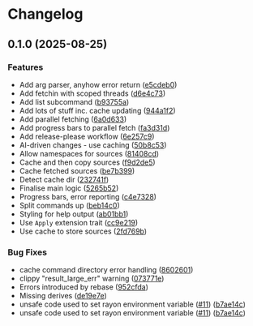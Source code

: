 # Changelog

## 0.1.0 (2025-08-25)


### Features

* Add arg parser, anyhow error return ([e5cdeb0](https://github.com/adamtuft/cargo-fetch-source/commit/e5cdeb02e390aaf49e23f38c904b395e2ef08001))
* Add fetchin with scoped threads ([d6e4c73](https://github.com/adamtuft/cargo-fetch-source/commit/d6e4c737bfe0e987c7b1eb122251b676a7a62090))
* Add list subcommand ([b93755a](https://github.com/adamtuft/cargo-fetch-source/commit/b93755a3ff9aa45ae7ac4374b54838fec699d679))
* Add lots of stuff inc. cache updating ([944a1f2](https://github.com/adamtuft/cargo-fetch-source/commit/944a1f21783535ab2c40e3bb2daafd367607f837))
* Add parallel fetching ([6a0d633](https://github.com/adamtuft/cargo-fetch-source/commit/6a0d63311c15c4d073c2233382a68bf1b11c2e91))
* Add progress bars to parallel fetch ([fa3d31d](https://github.com/adamtuft/cargo-fetch-source/commit/fa3d31db821b3abf0d4d848e444a4dc756555274))
* Add release-please workflow ([6e257c9](https://github.com/adamtuft/cargo-fetch-source/commit/6e257c9b39343459aace44b46ecefb53ce3546d6))
* AI-driven changes - use caching ([50b8c53](https://github.com/adamtuft/cargo-fetch-source/commit/50b8c534cb85b5321832ecdbe628a4b83986fee6))
* Allow namespaces for sources ([81408cd](https://github.com/adamtuft/cargo-fetch-source/commit/81408cde1cc289ce95effd8379b63f16a46fae85))
* Cache and then copy sources ([f9d2de5](https://github.com/adamtuft/cargo-fetch-source/commit/f9d2de56c5a39382920d2daa8bfad0150f87e4ec))
* Cache fetched sources ([be7b399](https://github.com/adamtuft/cargo-fetch-source/commit/be7b399bef9eff70a0baa37cc04c7f0eac4d5b2f))
* Detect cache dir ([232741f](https://github.com/adamtuft/cargo-fetch-source/commit/232741f87b6178e49b59a87ffd3052fdda128d1e))
* Finalise main logic ([5265b52](https://github.com/adamtuft/cargo-fetch-source/commit/5265b52e73554593898c8f8645b6d9f0ed78f0a4))
* Progress bars, error reporting ([c4e7328](https://github.com/adamtuft/cargo-fetch-source/commit/c4e7328861148cb67acf2c10f98c44e870c81f6a))
* Split commands up ([beb14c0](https://github.com/adamtuft/cargo-fetch-source/commit/beb14c0105007e33eecf938e4092d668fb1593d2))
* Styling for help output ([ab01bb1](https://github.com/adamtuft/cargo-fetch-source/commit/ab01bb11eae76479f72d69122b06e51ad1c4be0c))
* Use `Apply` extension trait ([cc9e219](https://github.com/adamtuft/cargo-fetch-source/commit/cc9e219aff90c52f817f411c37234329da598593))
* Use cache to store sources ([2fd769b](https://github.com/adamtuft/cargo-fetch-source/commit/2fd769b9e32bba6c32c0af969079195e9d91bc74))


### Bug Fixes

* cache command directory error handling ([8602601](https://github.com/adamtuft/cargo-fetch-source/commit/86026014e741d49a55b755659006a5f9878c4a1c))
* clippy "result_large_err" warning ([073771e](https://github.com/adamtuft/cargo-fetch-source/commit/073771efb5d61b795f3009e12f9cb68366664168))
* Errors introduced by rebase ([952cfda](https://github.com/adamtuft/cargo-fetch-source/commit/952cfdacd7df7a8a79032cfd7373c938bd5786a3))
* Missing derives ([de19e7e](https://github.com/adamtuft/cargo-fetch-source/commit/de19e7ecff708be662729d400e3420ed7aaa32c1))
* unsafe code used to set rayon environment variable ([#11](https://github.com/adamtuft/cargo-fetch-source/issues/11)) ([b7ae14c](https://github.com/adamtuft/cargo-fetch-source/commit/b7ae14cb8d5954890c17b74f731894c938a059d9))
* unsafe code used to set rayon environment variable ([#11](https://github.com/adamtuft/cargo-fetch-source/issues/11)) ([b7ae14c](https://github.com/adamtuft/cargo-fetch-source/commit/b7ae14cb8d5954890c17b74f731894c938a059d9))
